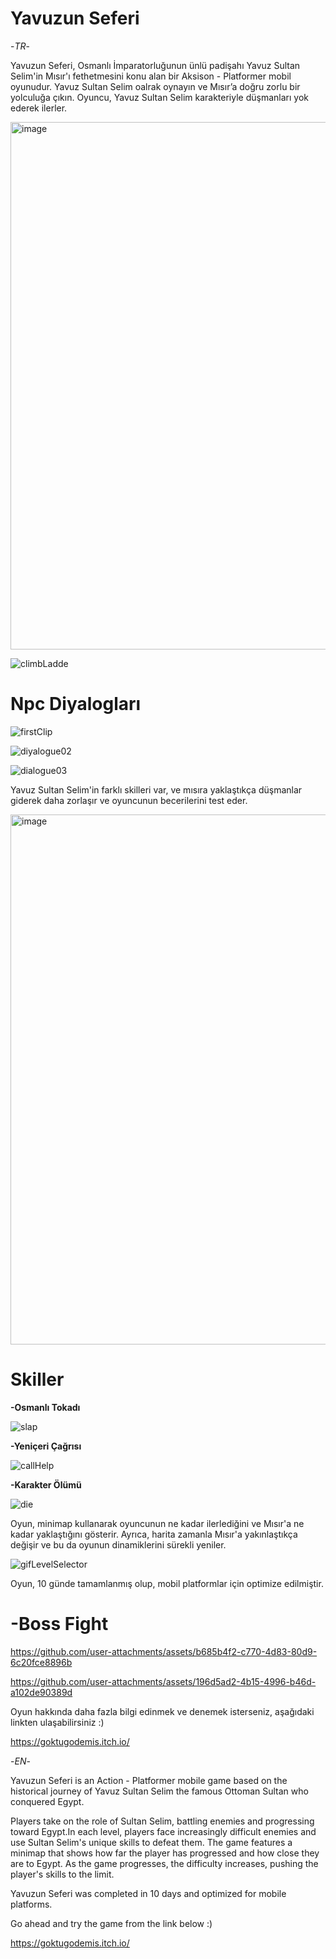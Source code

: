 # **Yavuzun Seferi**
-*TR*-

Yavuzun Seferi, Osmanlı İmparatorluğunun ünlü padişahı Yavuz Sultan Selim'in Mısır'ı fethetmesini konu alan bir Aksison - Platformer mobil oyunudur. Yavuz Sultan Selim oalrak oynayın ve Mısır’a doğru zorlu bir yolculuğa çıkın. Oyuncu, Yavuz Sultan Selim karakteriyle düşmanları yok ederek ilerler.

<img width="1920" height="844" alt="image" src="https://github.com/user-attachments/assets/e04197ea-f7d4-454c-bad9-62033ddd5b27" />

![climbLadde](https://github.com/user-attachments/assets/5e312fc3-59e1-4dca-94d4-38c892b97a37)

# **Npc Diyalogları**

![firstClip](https://github.com/user-attachments/assets/3643556d-96c8-4595-b4ed-6064326ad714)

![diyalogue02](https://github.com/user-attachments/assets/fc82077e-61e4-4be4-b9e7-e2688a964b39)

![dialogue03](https://github.com/user-attachments/assets/77754fba-6abe-44a8-b0cc-f68513bde70d)

Yavuz Sultan Selim'in  farklı skilleri var, ve mısıra yaklaştıkça düşmanlar giderek daha zorlaşır ve oyuncunun becerilerini test eder.

<img width="1513" height="848" alt="image" src="https://github.com/user-attachments/assets/d8b91012-10b2-4801-9fd9-32473e009ba7" />

# **Skiller**

**-Osmanlı Tokadı**

![slap](https://github.com/user-attachments/assets/bf9052c5-55fb-4351-929c-6665887782fb)

**-Yeniçeri Çağrısı**

![callHelp](https://github.com/user-attachments/assets/fb8e41e4-7c93-4f77-918f-177bdbcb9fed)

**-Karakter Ölümü**

![die](https://github.com/user-attachments/assets/d569d6b2-34fd-4733-804c-49cd9321e0b7)


Oyun, minimap kullanarak oyuncunun ne kadar ilerlediğini ve Mısır'a ne kadar yaklaştığını gösterir. Ayrıca, harita zamanla Mısır'a yakınlaştıkça değişir ve bu da oyunun dinamiklerini sürekli yeniler.

![gifLevelSelector](https://github.com/user-attachments/assets/3e5b63a2-4f6a-4637-8d98-d12709ef4474)

Oyun, 10 günde tamamlanmış olup, mobil platformlar için optimize edilmiştir.

# **-Boss Fight**

https://github.com/user-attachments/assets/b685b4f2-c770-4d83-80d9-6c20fce8896b


https://github.com/user-attachments/assets/196d5ad2-4b15-4996-b46d-a102de90389d


Oyun hakkında daha fazla bilgi edinmek ve denemek isterseniz, aşağıdaki linkten ulaşabilirsiniz :) 

https://goktugodemis.itch.io/

-*EN*-

Yavuzun Seferi is an Action - Platformer mobile game based on the historical journey of Yavuz Sultan Selim the famous Ottoman Sultan who conquered Egypt. 

Players take on the role of Sultan Selim, battling enemies and progressing toward Egypt.In each level, players face increasingly difficult enemies and use Sultan Selim's unique skills to defeat them. The game features a minimap that shows how far the player has progressed and how close they are to Egypt. As the game progresses, the difficulty increases, pushing the player's skills to the limit.

Yavuzun Seferi was completed in 10 days and optimized for mobile platforms. 

Go ahead and try the game from the link below :) 

https://goktugodemis.itch.io/
